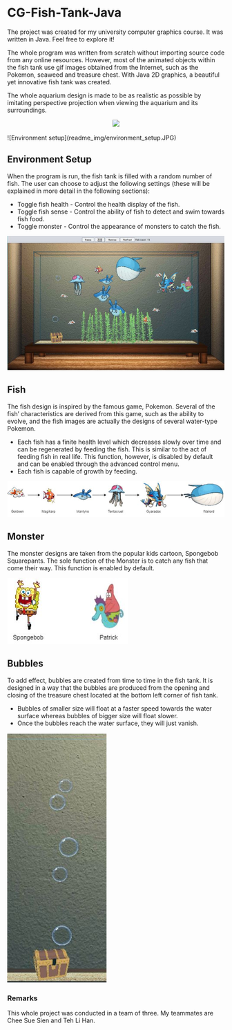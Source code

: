 # CG-Fish-Tank-Java
The project was created for my university computer graphics course. It was written in Java. Feel free to explore it!

The whole program was written from scratch without importing source code from any online resources. However, most of the animated objects within the fish tank use gif images obtained from the Internet, such as the Pokemon, seaweed and treasure chest. With Java 2D graphics, a beautiful yet innovative fish tank was created.

The whole aquarium design is made to be as realistic as possible by imitating perspective projection when viewing the aquarium and its surroundings. 

<p align="center">
  <img src="https://github.com/Calance96/CG-Fish-Tank-Java/tree/master/readme_img/environment_setup.JPG"/>
</p>
![Environment setup](readme_img/environment_setup.JPG)

## Environment Setup
When the program is run, the fish tank is filled with a random number of fish. The user can choose to adjust the following settings (these will be explained in more detail in the following sections):
- Toggle fish health - Control the health display of the fish. 
- Toggle fish sense - Control the ability of fish to detect and swim towards fish food.
- Toggle monster - Control the appearance of monsters to catch the fish.

![Tank preview](readme_img/tank_preview.JPG)

## Fish
The fish design is inspired by the famous game, Pokemon. Several of the fish’ characteristics are derived from this game, such as the ability to evolve, and the fish images are actually the designs of several water-type Pokemon.
- Each fish has a finite health level which decreases slowly over time and can be regenerated by feeding the fish. This is similar to the act of feeding fish in real life. This function, however, is disabled by default and can be enabled through the advanced control menu.
- Each fish is capable of growth by feeding.

![Fish evolution](readme_img/fish_evolution.JPG)

## Monster 
The monster designs are taken from the popular kids cartoon, Spongebob Squarepants. The sole function of the Monster is to catch any fish that come their way. This function is enabled by default. 

![Monster preview](readme_img/monster_preview.JPG)

## Bubbles
To add effect, bubbles are created from time to time in the fish tank. It is designed in a way that the bubbles are produced from the opening and closing of the treasure chest located at the bottom left corner of fish tank. 
- Bubbles of smaller size will float at a faster speed towards the water surface whereas bubbles of bigger size will float slower. 
- Once the bubbles reach the water surface, they will just vanish.

![Bubble preview](readme_img/bubble_preview.JPG)

### Remarks
This whole project was conducted in a team of three. My teammates are Chee Sue Sien and Teh Li Han.
